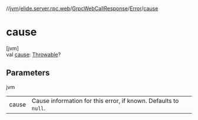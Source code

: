 //[jvm](../../../../index.md)/[elide.server.rpc.web](../../index.md)/[GrpcWebCallResponse](../index.md)/[Error](index.md)/[cause](cause.md)

# cause

[jvm]\
val [cause](cause.md): [Throwable](https://kotlinlang.org/api/latest/jvm/stdlib/kotlin/-throwable/index.html)?

## Parameters

jvm

| | |
|---|---|
| cause | Cause information for this error, if known. Defaults to `null`. |
